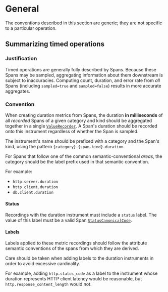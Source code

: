 # General

The conventions described in this section are generic; they are not specific to a
particular operation.

## Summarizing timed operations

### Justification

Timed operations are generally fully described by Spans. Because these Spans may be
sampled, aggregating information about them downstream is subject to inaccuracies.
Computing count, duration, and error rate from _all_ Spans (including `sampled=true` and
`sampled=false`) results in more accurate aggregates.

### Convention

When creating duration metrics from Spans, the duration **in milliseconds** of all
_recorded_ Spans of a given category and kind should be aggregated together in a single
[`ValueRecorder`](../api.md#valuerecorder).  A Span's duration should be recorded onto
this instrument regardless of whether the Span is sampled.

The instrument's name should be prefixed with a category and the Span's kind,
using the pattern `{category}.{span.kind}.duration`.

For Spans that follow one of the common semantic-conventional _areas_, the category
should be the label prefix used in that semantic convention.

For example:

* `http.server.duration`
* `http.client.duration`
* `db.client.duration`

#### Status

Recordings with the duration instrument must include a `status` label. The value of this
label must be a valid Span [`StatusCanonicalCode`](../../trace/api.md#statuscanonicalcode).

#### Labels

Labels applied to these metric recordings should follow the attribute semantic conventions
of the spans from which they are derived.

Care should be taken when adding labels to the duration instruments in order to avoid
excessive cardinality.

For example, adding `http.status_code` as a label to the instrument whose duration
represents HTTP client latency would be reasonable, but `http.response_content_length` would not.
